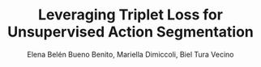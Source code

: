 ---
paperId: 51
author: Elena Belén Bueno Benito, Mariella Dimiccoli, Biel Tura Vecino
publicationauthor: Bueno Benito, E. B. et al.
title: Leveraging Triplet Loss for Unsupervised Action Segmentation
pdf: Elena_Bueno.pdf
poster: Elena_Bueno.png
alt: --
type: Poster
topic: Unsupervised Learning
subtopic: "Video: Action and event understanding"
link: https://research.latinxinai.org/papers/neurips/2023/pdf/Elena_Bueno.pdf
conference: cvpr
year: 2023
tags: cvpr-2023-ea-pp
location: Vancouver, Canada
---